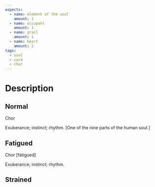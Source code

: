 ```yaml
---
aspects:
  - name: element of the soul
    amount: 1
  - name: occupant
    amount: 1
  - name: grail
    amount: 1
  - name: heart
    amount: 2
tags:
  - soul
  - card
  - chor
---
```


# Description

## Normal
Chor

Exuberance; instinct; rhythm. [One of the nine parts of the human soul.]
## Fatigued
Chor [fatigued]

Exuberance; instinct; rhythm.
## Strained

